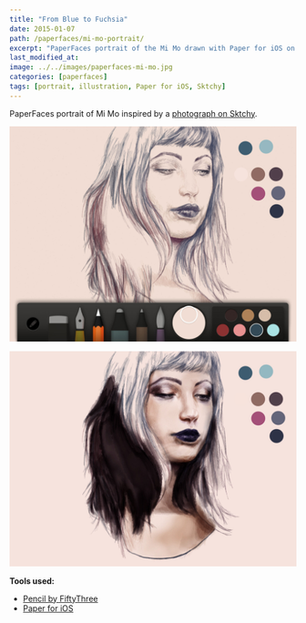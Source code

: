 ```yaml
---
title: "From Blue to Fuchsia"
date: 2015-01-07
path: /paperfaces/mi-mo-portrait/
excerpt: "PaperFaces portrait of the Mi Mo drawn with Paper for iOS on an iPad."
last_modified_at: 
image: ../../images/paperfaces-mi-mo.jpg
categories: [paperfaces]
tags: [portrait, illustration, Paper for iOS, Sktchy]
---
```


PaperFaces portrait of Mi Mo inspired by a [photograph on Sktchy](https://sktchy.com/oIkdLC).

![Work in process screenshot](../../images/paperfaces-mi-mo-process-1-lg.jpg)

![Work in process screenshot](../../images/paperfaces-mi-mo-process-2-lg.jpg)

**Tools used:**

- [Pencil by FiftyThree](https://www.amazon.com/FiftyThree-Digital-Stylus-Pencil-iPhone/dp/B01JJBUYR4/ref=as_li_ss_tl?keywords=pencil+53&qid=1550586265&s=gateway&sr=8-3&linkCode=ll1&tag=mademist-20&linkId=0134793cb840affff60f2e45a7f64678&language=en_US)
- [Paper for iOS](https://paper.bywetransfer.com/)
